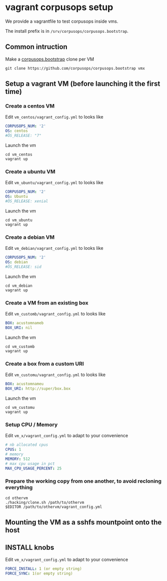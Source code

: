 # vagrant corpusops setup
We provide a vagrantfile to test corpusops inside vms.

The install prefix is in ``/srv/corpusops/corpusops.bootstrap``.

## Common intruction
Make a [corpusops.bootstrap](https://github.com/corpusops/corpusops.bootstrap) clone per VM
```
git clone https://github.com/corpusops/corpusops.bootstrap vmx
```

## Setup a vagrant VM (before launching it the first time)

### Create a centos VM
Edit ``vm_centos/vagrant_config.yml`` to looks like
```yaml
CORPUSOPS_NUM: '2'
OS: centos
#ÔS_RELEASE: "7"
```

Launch the vm
```
cd vm_centos
vagrant up
```

### Create a ubuntu VM
Edit ``vm_ubuntu/vagrant_config.yml`` to looks like
```yaml
CORPUSOPS_NUM: '2'
OS: Ubuntu
#ÔS_RELEASE: xenial

```
Launch the vm
```
cd vm_ubuntu
vagrant up
```

### Create a debian VM
Edit ``vm_debian/vagrant_config.yml`` to looks like
```yaml
CORPUSOPS_NUM: '2'
OS: debian
#ÔS_RELEASE: sid

```
Launch the vm
```
cd vm_debian
vagrant up
```

### Create a VM from an existing box
Edit ``vm_customb/vagrant_config.yml`` to looks like
```yaml
BOX: acustomnameb
BOX_URI: nil
```
Launch the vm
```
cd vm_customb
vagrant up
```

### Create a box from a custom URI
Edit ``vm_customu/vagrant_config.yml`` to looks like
```yaml
BOX: acustomnameu
BOX_URI: http://super/box.box
```
Launch the vm
```
cd vm_customu
vagrant up
```

### Setup CPU / Memory
Edit ``vm_x/vagrant_config.yml`` to adapt to your convenience
```yaml
# nb allocated cpus
CPUS: 1
# memory
MEMORY: 512
# max cpu usage in pct
MAX_CPU_USAGE_PERCENT: 25
```

### Prepare the working copy from one another, to avoid recloning everything
```
cd othervm
./hacking/clone.sh /path/to/othervm
$EDITOR /path/to/othervm/vagrant_config.yml
```

## Mounting the VM as a sshfs mountpoint onto the host

## INSTALL knobs
Edit ``vm_x/vagrant_config.yml`` to adapt to your convenience
```yaml
FORCE_INSTALL: 1 (or empty string)
FORCE_SYNC: 1(or empty string)
```

